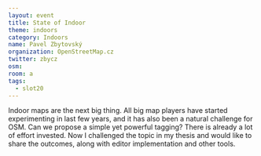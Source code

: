 ```yaml
---
layout: event
title: State of Indoor
theme: indoors
category: Indoors
name: Pavel Zbytovský
organization: OpenStreetMap.cz
twitter: zbycz
osm:
room: a
tags:
  - slot20
---
```

Indoor maps are the next big thing. All big map players have started experimenting in last few years, and it has also been a natural challenge for OSM. Can we propose a simple yet powerful tagging? There is already a lot of effort invested. Now I challenged the topic in my thesis and would like to share the outcomes, along with editor implementation and other tools.
